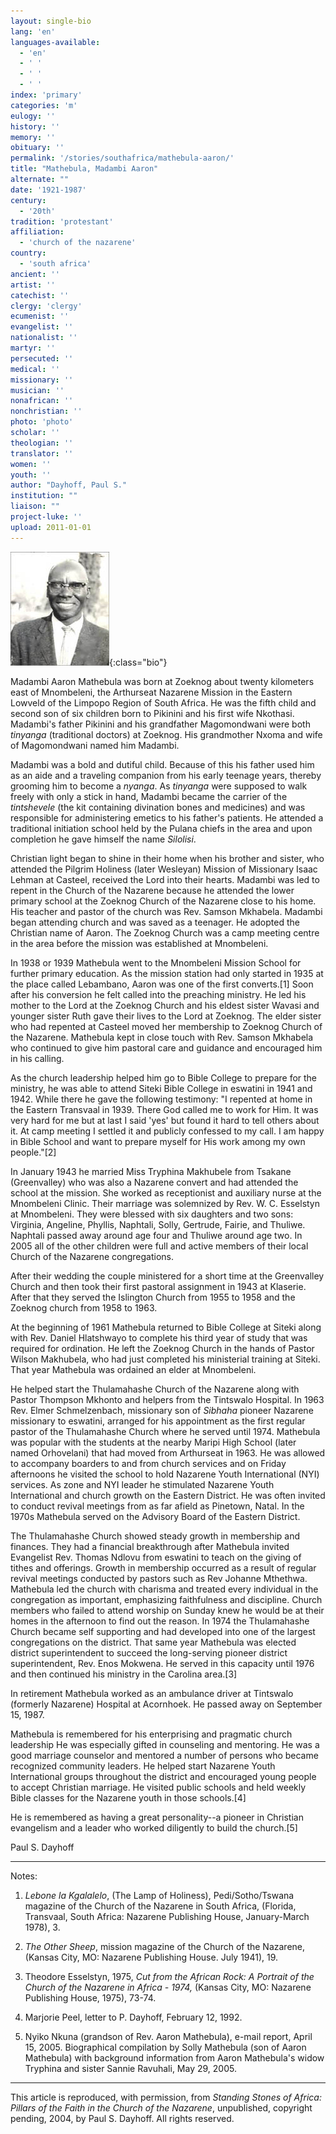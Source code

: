 ```yaml
---
layout: single-bio
lang: 'en'
languages-available:
  - 'en'
  - ' '
  - ' '
  - ' '
index: 'primary'
categories: 'm'
eulogy: ''
history: ''
memory: ''
obituary: ''
permalink: '/stories/southafrica/mathebula-aaron/'
title: "Mathebula, Madambi Aaron"
alternate: ""
date: '1921-1987'
century:
  - '20th'
tradition: 'protestant'
affiliation:
  - 'church of the nazarene'
country:
  - 'south africa'
ancient: ''
artist: ''
catechist: ''
clergy: 'clergy'
ecumenist: ''
evangelist: ''
nationalist: ''
martyr: ''
persecuted: ''
medical: ''
missionary: ''
musician: ''
nonafrican: ''
nonchristian: ''
photo: 'photo'
scholar: ''
theologian: ''
translator: ''
women: ''
youth: ''
author: "Dayhoff, Paul S."
institution: ""
liaison: ""
project-luke: ''
upload: 2011-01-01
---
```


![Aaron Mathebula](/images/bio-pics/southafrica/mathebula-aaron/mathebula_aaron.jpg){:class="bio"}

Madambi Aaron Mathebula was born at Zoeknog about twenty kilometers east of Mnombeleni, the Arthurseat Nazarene Mission in the Eastern Lowveld of the Limpopo Region of South Africa.  He was the fifth child and second son of six children born to Pikinini and his first wife Nkothasi.  Madambi's father Pikinini and his grandfather Magomondwani were both *tinyanga* (traditional doctors) at Zoeknog.  His grandmother Nxoma  and wife of Magomondwani named him Madambi.

Madambi was a bold and dutiful child.  Because of this his father  used him as an aide and a traveling companion from his early teenage years, thereby grooming him to become a *nyanga*.  As *tinyanga* were supposed to walk freely with only a stick in hand, Madambi became the carrier of the *tintshevele* (the kit containing divination bones and medicines) and was responsible for administering emetics to his father's patients.  He attended a traditional initiation school held by the Pulana chiefs in the area and upon completion he gave himself the name *Silolisi*.

Christian light began to shine in their home when his brother and sister, who attended the Pilgrim Holiness (later Wesleyan) Mission of Missionary Isaac Lehman at Casteel, received the Lord into their hearts.  Madambi was led to repent in the Church of the Nazarene because he attended the lower primary school at the Zoeknog Church of the Nazarene close to his home.  His teacher and  pastor of the church was Rev. Samson Mkhabela.  Madambi began attending church and was saved as a teenager.  He  adopted the Christian name of Aaron.   The Zoeknog Church was a camp meeting centre in the area before the mission was established at Mnombeleni.

In 1938 or 1939 Mathebula went to the Mnombeleni Mission School for further primary education.  As the mission station had only started in 1935 at the place called Lebambano, Aaron was one of the first converts.[1]   Soon after his conversion he felt called into the preaching ministry.   He led his mother to the Lord at the Zoeknog Church and his eldest sister Wavasi and younger sister Ruth  gave their lives to the Lord at Zoeknog.  The elder sister who had repented at Casteel moved her membership to Zoeknog Church of the Nazarene.  Mathebula kept in close touch with Rev. Samson Mkhabela who continued to give him pastoral care and guidance and encouraged him in his calling.

As the church leadership helped him go to Bible College to prepare for the ministry, he was able to attend Siteki Bible College in eswatini in 1941 and 1942.  While there he gave the following testimony: "I repented at home in the Eastern Transvaal in 1939.  There God called me to work for Him.  It was very hard for me but at last I said 'yes' but found it hard to tell others about it.  At camp meeting I settled it and publicly confessed to my call.  I am happy in Bible School and want to prepare myself for His work among my own people."[2]

In January 1943 he married Miss Tryphina Makhubele from Tsakane (Greenvalley) who was also a Nazarene convert and had attended the school at the mission. She worked as receptionist and auxiliary nurse at the Mnombeleni Clinic.  Their marriage was solemnized by Rev. W. C. Esselstyn at Mnombeleni. They were blessed with six daughters and two sons: Virginia, Angeline, Phyllis, Naphtali, Solly, Gertrude, Fairie, and Thuliwe.  Naphtali passed away around age four and Thuliwe around age two.  In 2005 all of the other children were full and active members of their local Church of the Nazarene congregations.

After their wedding the couple ministered for a short time at the Greenvalley Church and then took their first pastoral assignment  in 1943 at Klaserie.  After that they served the Islington Church from 1955 to 1958 and the Zoeknog church from 1958 to 1963.

At the beginning of 1961 Mathebula returned to Bible College at Siteki along with Rev. Daniel Hlatshwayo to complete his third year of study that was required for ordination.  He left the Zoeknog Church in the hands of Pastor Wilson Makhubela, who had just completed his ministerial training at Siteki.  That year  Mathebula was ordained an elder at Mnombeleni.

He helped start the Thulamahashe Church of the Nazarene along with Pastor Thompson Mkhonto and helpers from the Tintswalo Hospital.  In 1963 Rev. Elmer Schmelzenbach, missionary son of *Sibhaha* pioneer Nazarene missionary to eswatini, arranged for his appointment as the first regular pastor of the Thulamahashe Church  where he served until 1974.  Mathebula was popular with the students at the nearby Maripi High School (later named Orhovelani) that had moved from Arthurseat in 1963.  He was allowed to accompany boarders to and from church services and on Friday afternoons he visited the school to hold Nazarene Youth International (NYI) services. As zone and NYI leader he stimulated Nazarene Youth International and church growth on the Eastern District.  He was often invited to conduct revival meetings from as far afield as Pinetown, Natal. In the 1970s Mathebula served on the Advisory Board of the Eastern District.

The Thulamahashe Church showed steady growth in membership and finances. They had a financial breakthrough after Mathebula  invited Evangelist Rev. Thomas Ndlovu from eswatini to teach on the giving of tithes and offerings.  Growth in membership occurred as a result of regular revival meetings conducted by pastors such as Rev Johanne Mthethwa.  Mathebula led the church with charisma and treated every individual in the congregation as important, emphasizing faithfulness and discipline.  Church members who failed to attend worship on Sunday knew he would be at their homes in the afternoon to find out the reason.  In 1974 the Thulamahashe Church became self supporting and had developed into one of the largest congregations on the district.  That same year Mathebula was elected district superintendent to succeed the long-serving pioneer district superintendent, Rev. Enos Mokwena.  He served in this capacity until 1976 and then continued his ministry in the Carolina area.[3]

In retirement Mathebula worked as an ambulance driver at Tintswalo (formerly Nazarene) Hospital at Acornhoek.  He passed away on September 15, 1987.

Mathebula is remembered for his enterprising and pragmatic church leadership   He was especially gifted in counseling and mentoring.  He was a good marriage counselor and mentored a number of persons who became recognized community leaders.  He helped start Nazarene Youth International  groups throughout the district and encouraged young people to accept Christian marriage. He visited  public schools and held weekly Bible classes for the Nazarene youth in those schools.[4]

He is remembered as having a great personality--a pioneer in Christian evangelism and a leader who worked diligently to build the church.[5]

Paul S. Dayhoff

---

Notes:

1. *Lebone la Kgalalelo*, (The Lamp of Holiness), Pedi/Sotho/Tswana magazine of the Church of the Nazarene in South Africa, (Florida, Transvaal, South Africa: Nazarene Publishing House, January-March 1978), 3.

2. *The Other Sheep*, mission magazine of the Church of the Nazarene, (Kansas City, MO: Nazarene Publishing House. July 1941), 19.

3. Theodore Esselstyn, 1975, *Cut from the African Rock: A Portrait of the Church of the Nazarene in Africa - 1974,*  (Kansas City, MO: Nazarene Publishing House, 1975), 73-74.

4. Marjorie Peel, letter to P. Dayhoff, February 12, 1992.

5. Nyiko Nkuna (grandson of Rev. Aaron Mathebula), e-mail report, April 15, 2005.  Biographical compilation by Solly Mathebula (son of Aaron Mathebula) with background information from Aaron Mathebula's widow Tryphina and sister Sannie Ravuhali, May 29, 2005.

---

This article is reproduced, with permission, from *Standing Stones of Africa: Pillars of the Faith in the Church of the Nazarene*, unpublished, copyright pending, 2004, by Paul S. Dayhoff.  All rights reserved.
